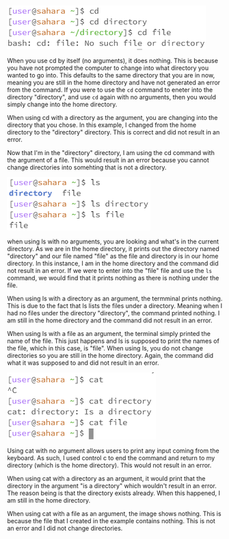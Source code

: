 
![image](cd.png)

When you use cd by itself (no arguments), it does nothing. This is because you have not prompted the computer to change into what directory you wanted to go into. This defaults to the same directory that you are in now, meaning you are still in the home directory and have not generated an error from the command. If you were to use the `cd` command to eneter into the directory "directory", and use `cd` again with no arguments, then you would simply change into the home directory.

When using cd with a directory as the argument, you are changing into the directory that you chose. In this example, I changed from the home directory to the "directory" directory. This is correct and did not result in an error.

Now that I'm in the "directory" directory, I am using the cd command with the argument of a file. This would result in an error because you cannot change directories into somehting that is not a directory.


![image](ls.png)

when using ls with no arguments, you are looking and what's in the current directory. As we are in the home directory, it prints out the directory named "directory" and our file named "file" as the file and directory is in our home directory. In this instance, I am in the home directory and the command did not result in an error. If we were to enter into the "file" file and use the `ls` command, we would find that it prints nothing as there is nothing under the file. 

When using ls with a directory as an argument, the termminal prints nothing. This is due to the fact that ls lists the files under a directory. Meaning when I had no files under the directory "directory", the command printed nothing. I am still in the home directory and the command did not result in an error.

When using ls with a file as an argument, the terminal simply printed the name of the file. This just happens and ls is supposed to print the names of the file, which in this case, is "file". When using ls, you do not change directories so you are still in the home directory. Again, the command did what it was supposed to and did not result in an error.

![image](cat.png)

Using cat with no argument allows users to print any input coming from the keyboard. As such, I used control c to end the command and return to my directory (which is the home directory). This would not result in an error.

When using cat with a directory as an argument, it would print that the directory in the argument "is a directory" which wouldn't result in an error. The reason being is that the directory exists already. When this happened, I am still in the home directory.

When using cat with a file as an argument, the image shows nothing. This is because the file that I created in the example contains nothing. This is not an error and I did not change directories.
